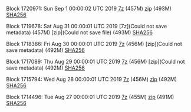 Block 1720971: Sun Sep  1 00:00:02 UTC 2019 [7z](https://transfer.sh/ZZMQ6/bootstrap.dat.20190901.7z) (457M) [zip](https://transfer.sh/e2KlB/bootstrap.dat.20190901.zip) (493M) [SHA256](https://transfer.sh/XnK14/sha256.txt)

Block 1719678: Sat Aug 31 00:00:01 UTC 2019 [7z](Could not save metadata) (457M) [zip](Could not save file) (493M) [SHA256]()

Block 1718386: Fri Aug 30 00:00:01 UTC 2019 [7z]() (456M) [zip](Could not save metadata) (492M) [SHA256](https://transfer.sh/10XupA/sha256.txt)

Block 1717089: Thu Aug 29 00:00:01 UTC 2019 [7z]() (456M) [zip](Could not save metadata) (492M) [SHA256](https://transfer.sh/13yPel/sha256.txt)

Block 1715794: Wed Aug 28 00:00:01 UTC 2019 [7z](https://transfer.sh/Nb6dZ/bootstrap.dat.20190828.7z) (456M) [zip](https://transfer.sh/pbWpj/bootstrap.dat.20190828.zip) (492M) [SHA256](https://transfer.sh/HASCT/sha256.txt)

Block 1714496: Tue Aug 27 00:00:01 UTC 2019 [7z](https://transfer.sh/vkxxa/bootstrap.dat.20190827.7z) (455M) [zip](https://transfer.sh/JW8qe/bootstrap.dat.20190827.zip) (491M) [SHA256](https://transfer.sh/RuVaN/sha256.txt)
